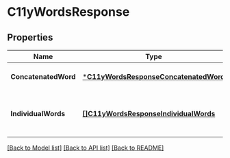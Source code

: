 # C11yWordsResponse

## Properties
Name | Type | Description | Notes
------------ | ------------- | ------------- | -------------
**ConcatenatedWord** | [***C11yWordsResponseConcatenatedWord**](C11yWordsResponse_concatenatedWord.md) |  | [optional] [default to null]
**IndividualWords** | [**[]C11yWordsResponseIndividualWords**](C11yWordsResponse_individualWords.md) | Weighted results for per individual word | [optional] [default to null]

[[Back to Model list]](../README.md#documentation-for-models) [[Back to API list]](../README.md#documentation-for-api-endpoints) [[Back to README]](../README.md)



